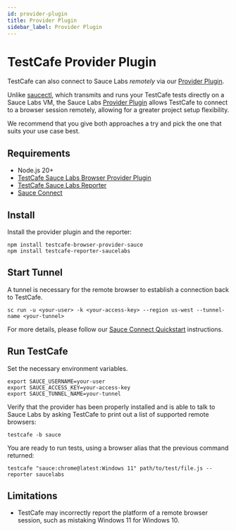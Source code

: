 ```yaml
---
id: provider-plugin
title: Provider Plugin
sidebar_label: Provider Plugin
---
```


# TestCafe Provider Plugin

TestCafe can also connect to Sauce Labs _remotely_ via our [Provider Plugin](https://github.com/saucelabs/testcafe-provider).

Unlike [saucectl](/dev/cli/saucectl/), which transmits and runs your TestCafe
tests directly on a Sauce Labs VM, the Sauce Labs [Provider Plugin](https://github.com/saucelabs/testcafe-provider)
allows TestCafe to connect to a browser session remotely, allowing for a greater
project setup flexibility.

We recommend that you give both approaches a try and pick the one that suits
your use case best.

## Requirements

- Node.js 20+
- [TestCafe Sauce Labs Browser Provider Plugin](https://github.com/saucelabs/testcafe-provider)
- [TestCafe Sauce Labs Reporter](https://github.com/saucelabs/testcafe-reporter)
- [Sauce Connect](/secure-connections/sauce-connect-5)

## Install

Install the provider plugin and the reporter:
```shell
npm install testcafe-browser-provider-sauce
npm install testcafe-reporter-saucelabs
```

## Start Tunnel

A tunnel is necessary for the remote browser to establish a connection back to
TestCafe.

```shell
sc run -u <your-user> -k <your-access-key> --region us-west --tunnel-name <your-tunnel>
```

For more details, please follow our [Sauce Connect Quickstart](/secure-connections/sauce-connect-5/quickstart/)
instructions.

## Run TestCafe

Set the necessary environment variables.

```shell
export SAUCE_USERNAME=your-user
export SAUCE_ACCESS_KEY=your-access-key
export SAUCE_TUNNEL_NAME=your-tunnel
```

Verify that the provider has been properly installed and is able to talk to
Sauce Labs by asking TestCafe to print out a list of supported remote browsers:
```shell
testcafe -b sauce
```

You are ready to run tests, using a browser alias that the previous command
returned:
```shell
testcafe "sauce:chrome@latest:Windows 11" path/to/test/file.js --reporter saucelabs
```

## Limitations

- TestCafe may incorrectly report the platform of a remote browser session, such
as mistaking Windows 11 for Windows 10.
